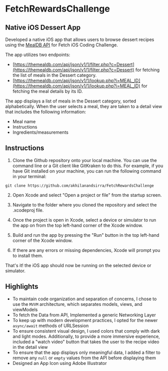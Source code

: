 # FetchRewardsChallenge

## Native iOS Dessert App

Developed a native iOS app that allows users to browse dessert recipes using the [MealDB API](https://themealdb.com/api.php) for Fetch iOS Coding Challenge.

The app utilizes two endpoints:

- [https://themealdb.com/api/json/v1/1/filter.php?c=Dessert](https://themealdb.com/api/json/v1/1/filter.php?c=Dessert) for fetching the list of meals in the Dessert category.
- [https://themealdb.com/api/json/v1/1/lookup.php?i=MEAL_ID](https://themealdb.com/api/json/v1/1/lookup.php?i=MEAL_ID) for fetching the meal details by its ID.

The app displays a list of meals in the Dessert category, sorted alphabetically. When the user selects a meal, they are taken to a detail view that includes the following information:

- Meal name
- Instructions
- Ingredients/measurements

## Instructions

1. Clone the Github repository onto your local machine. You can use the command line or a Git client like GitKraken to do this. For example, if you have Git installed on your machine, you can run the following command in your terminal:
```[terminal]
git clone https://github.com/akhilanandsirra/FetchRewardsChallenge
```
2. Open Xcode and select "Open a project or file" from the startup screen.
3. Navigate to the folder where you cloned the repository and select the .xcodeproj file.

4. Once the project is open in Xcode, select a device or simulator to run the app on from the top left-hand corner of the Xcode window.

5. Build and run the app by pressing the "Run" button in the top left-hand corner of the Xcode window.

6. If there are any errors or missing dependencies, Xcode will prompt you to install them.

That's it! the iOS app should now be running on the selected device or simulator.

## Highlights

- To maintain code organization and separation of concerns, I chose to use the `MVVM` architecture, which separates models, views, and viewModels
- To fetch the Data from API, Implemented a generic Networking Layer 
- To keep up with modern development practices, I opted for the newer `async/await` methods of URLSession
- To ensure consistent visual design, I used colors that comply with dark and light modes. Additionally, to provide a more immersive experience, included a "watch video" button that takes the user to the recipe video in the detail view
- To ensure that the app displays only meaningful data, I added a filter to remove any `null` or `empty` values from the API before displaying them
- Designed an App Icon using Adobe Illustrator
